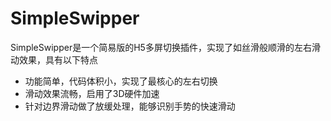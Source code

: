 # SimpleSwipper
SimpleSwipper是一个简易版的H5多屏切换插件，实现了如丝滑般顺滑的左右滑动效果，具有以下特点
* 功能简单，代码体积小，实现了最核心的左右切换
* 滑动效果流畅，启用了3D硬件加速
* 针对边界滑动做了放缓处理，能够识别手势的快速滑动
